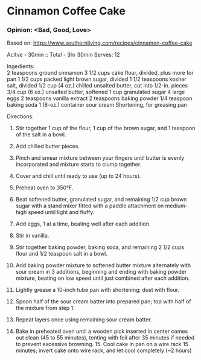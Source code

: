 # Cinnamon Coffee Cake
### Opinion: <Bad, Good, Love>

Based on: https://www.southernliving.com/recipes/cinnamon-coffee-cake  

Acitve - 30min :: Total - 3hr 30min
Serves:  12

Ingedients:  
2 teaspoons ground cinnamon
3 1/2 cups cake flour, divided, plus more for pan
1 1/2 cups packed light brown sugar, divided
1 1/2 teaspoons kosher salt, divided
1/2 cup (4 oz.) chilled unsalted butter, cut into 1/2-in. pieces 
3/4 cup (6 oz.) unsalted butter, softened
1 cup granulated sugar
4 large eggs
2 teaspoons vanilla extract
2 teaspoons baking powder
1/4 teaspoon baking soda
1 (8-oz.) container sour cream
Shortening, for greasing pan

Directions:  
1. Stir together 1 cup of the flour, 1 cup of the brown sugar, and 1 teaspoon of the salt in a bowl. 
2. Add chilled butter pieces. 
3. Pinch and smear mixture between your fingers until butter is evenly incorporated and mixture starts to clump together. 
4. Cover and chill until ready to use (up to 24 hours).

5. Preheat oven to 350°F. 
6. Beat softened butter, granulated sugar, and remaining 1/2 cup brown sugar with a stand mixer fitted with a paddle attachment on medium-high speed until light and fluffy.
7. Add eggs, 1 at a time, beating well after each addition. 
8. Stir in vanilla.

9. Stir together baking powder, baking soda, and remaining 2 1/2 cups flour and 1/2 teaspoon salt in a bowl. 
10. Add baking powder mixture to softened butter mixture alternately with sour cream in 3 additions, beginning and ending with baking powder mixture, beating on low speed until just combined after each addition.

11. Lightly grease a 10-inch tube pan with shortening; dust with flour. 
12. Spoon half of the sour cream batter into prepared pan; top with half of the mixture from step 1. 
13. Repeat layers once using remaining sour cream batter. 
14. Bake in preheated oven until a wooden pick inserted in center comes out clean (45 to 55 minutes), tenting with foil after 35 minutes if needed to prevent excessive browning. 15. Cool cake in pan on a wire rack 15 minutes; invert cake onto wire rack, and let cool completely (~2 hours)

